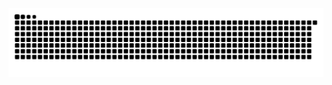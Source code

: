 ###

<br clear="both">

<img src="https://raw.githubusercontent.com/ryukftw/ryukftw/output/snake.svg" alt="Snake animation" />

###


